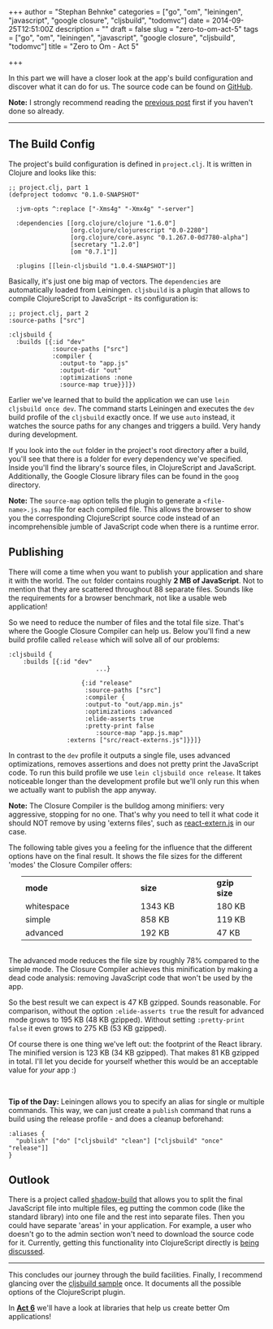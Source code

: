 +++
author = "Stephan Behnke"
categories = ["go", "om", "leiningen", "javascript", "google closure", "cljsbuild", "todomvc"]
date = 2014-09-25T12:51:00Z
description = ""
draft = false
slug = "zero-to-om-act-5"
tags = ["go", "om", "leiningen", "javascript", "google closure", "cljsbuild", "todomvc"]
title = "Zero to Om - Act 5"

+++

In this part we will have a closer look at the app's build configuration and discover what it can do for us. The source code can be found on [GitHub](https://github.com/stephanos/om-tutorial/tree/act-5).

**Note:** I strongly recommend reading the [previous post](/zero-to-om-act-4) first if you haven't done so already.

<hr/>

## The Build Config

The project's build configuration is defined in `project.clj`. It is written in Clojure and looks like this:

```language-clojure
;; project.clj, part 1
(defproject todomvc "0.1.0-SNAPSHOT"

  :jvm-opts ^:replace ["-Xms4g" "-Xmx4g" "-server"]

  :dependencies [[org.clojure/clojure "1.6.0"]
                 [org.clojure/clojurescript "0.0-2280"]
                 [org.clojure/core.async "0.1.267.0-0d7780-alpha"]
				 [secretary "1.2.0"]
                 [om "0.7.1"]]

  :plugins [[lein-cljsbuild "1.0.4-SNAPSHOT"]]
```

Basically, it's just one big map of vectors. The `dependencies` are automatically loaded from Leiningen. `cljsbuild` is a plugin that allows to compile ClojureScript to JavaScript - its configuration is:

```language-clojure
;; project.clj, part 2
:source-paths ["src"]

:cljsbuild { 
  :builds [{:id "dev"
            :source-paths ["src"]
            :compiler {
              :output-to "app.js"
              :output-dir "out"
              :optimizations :none
              :source-map true}}]})
```

Earlier we've learned that to build the application we can use `lein cljsbuild once dev`. The command starts Leiningen and executes the `dev` build profile of the `cljsbuild` exactly once. If we use `auto` instead, it watches the source paths for any changes and triggers a build. Very handy during development.

If you look into the `out` folder in the project's root directory after a build, you'll see that there is a folder for every dependency we've specified. Inside you'll find the library's source files, in ClojureScript and JavaScript. Additionally, the Google Closure library files can be found in the `goog` directory.

**Note:** The `source-map` option tells the plugin to generate a `<file-name>.js.map` file for each compiled file. This allows the browser to show you the corresponding ClojureScript source code instead of an incomprehensible jumble of JavaScript code when there is a runtime error.

## Publishing

There will come a time when you want to publish your application and share it with the world. The `out` folder contains roughly **2 MB of JavaScript**. Not to mention that they are scattered throughout 88 separate files. Sounds like the requirements for a browser benchmark, not like a usable web application!

So we need to reduce the number of files and the total file size. That's where the Google Closure Compiler can help us. Below you'll find a new build profile called `release` which will solve all of our problems:

```language-clojure
:cljsbuild { 
	:builds [{:id "dev"
						...}

					{:id "release"
					 :source-paths ["src"]
					 :compiler {
					 :output-to "out/app.min.js"
					 :optimizations :advanced
					 :elide-asserts true
					 :pretty-print false
					 	:source-map "app.js.map"
				:externs ["src/react-externs.js"]}}]}
```

In contrast to the `dev` profile it outputs a single file, uses advanced optimizations, removes assertions and does not pretty print the JavaScript code. To run this build profile we use `lein cljsbuild once release`. It takes noticeable longer than the development profile but we'll only run this when we actually want to publish the app anyway.

**Note:** The Closure Compiler is the bulldog among minifiers: very aggressive, stopping for no one. That's why you need to tell it what code it should NOT remove by using 'externs files', such as [react-extern.js](https://github.com/swannodette/react-cljs/blob/master/src/react/externs/react.js) in our case.

The following table gives you a feeling for the influence that the different options have on the final result. It shows the file sizes for the different 'modes' the Closure Compiler offers:

<table style="width: 90%; margin: 0 auto;">
  <col width="50%" />
  <col width="25%" />
  <col width="25%" />
  <tr>
    <td>
      <strong>mode</strong>
    </td>
    <td>
      <strong>size</strong>
    </td>
    <td>
      <strong>gzip size</strong>
    </td>
  </tr>
  <tr>
    <td>
		whitespace
    </td>
    <td>
      1343 KB
    </td>
    <td>
      180 KB
    </td>
  </tr>
  <tr>
    <td>
      simple
    </td>
    <td>
      858 KB
    </td>
    <td>
      119 KB
    </td>
  </tr>
  <tr>
    <td style="width: 33%">
      advanced
    </td>
    <td style="width: 33%">
      192 KB
    </td>
    <td style="width: 33%">
      47 KB
    </td>
  </tr>
</table>

<br/>

The advanced mode reduces the file size by roughly 78% compared to the simple mode. The Closure Compiler achieves this minification by making a dead code analysis: removing JavaScript code that won't be used by the app.

So the best result we can expect is 47 KB gzipped. Sounds reasonable. For comparison, without the option `:elide-asserts true` the result for advanced mode grows to 195 KB (48 KB gzipped). Without setting `:pretty-print false` it even grows to 275 KB (53 KB gzipped).

Of course there is one thing we've left out: the footprint of the React library. The minified version is 123 KB (34 KB gzipped). That makes 81 KB gzipped in total. I'll let you decide for yourself whether this would be an acceptable value for *your* app :)


<br/>


**Tip of the Day:** Leiningen allows you to specify an alias for single or multiple commands. This way, we can just create a `publish` command that runs a build using the release profile - and does a cleanup beforehand:

```language-clojure
:aliases {
  "publish" ["do" ["cljsbuild" "clean"] ["cljsbuild" "once" "release"]]
}
```

## Outlook

There is a project called [shadow-build](https://github.com/thheller/shadow-build) that allows you to split the final JavaScript file into multiple files, eg putting the common code (like the standard library) into one file and the rest into separate files. Then you could have separate 'areas' in your application. For example, a user who doesn't go to the admin section won't need to download the source code for it. Currently, getting this functionality into ClojureScript directly is [being discussed](http://dev.clojure.org/display/design/Google+Closure+Modules).


<hr/>


This concludes our journey through the build facilities. Finally, I recommend glancing over the [cljsbuild sample](https://github.com/emezeske/lein-cljsbuild/blob/master/sample.project.clj) once. It documents all the possible options of the ClojureScript plugin. 

In [**Act 6**](/zero-to-om-6) we'll have a look at libraries that help us create better Om applications!